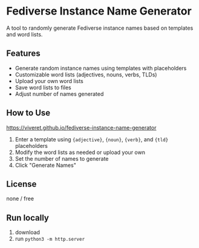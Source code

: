 # Fediverse Instance Name Generator

A tool to randomly generate Fediverse instance names based on templates and word lists.

## Features

- Generate random instance names using templates with placeholders
- Customizable word lists (adjectives, nouns, verbs, TLDs)
- Upload your own word lists
- Save word lists to files
- Adjust number of names generated

## How to Use

https://viveret.github.io/fediverse-instance-name-generator

1. Enter a template using `{adjective}`, `{noun}`, `{verb}`, and `{tld}` placeholders
2. Modify the word lists as needed or upload your own
3. Set the number of names to generate
4. Click "Generate Names"

## License

none / free

## Run locally
1. download
2. run `python3 -m http.server`